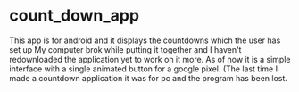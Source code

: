 # count_down_app

This app is for android and it displays the countdowns which the user has set up
My computer brok while putting it together and I haven't redownloaded the application yet to work on it more.
As of now it is a simple interface with a single animated button for a google pixel.
(The last time I made a countdown application it was for pc and the program has been lost.

